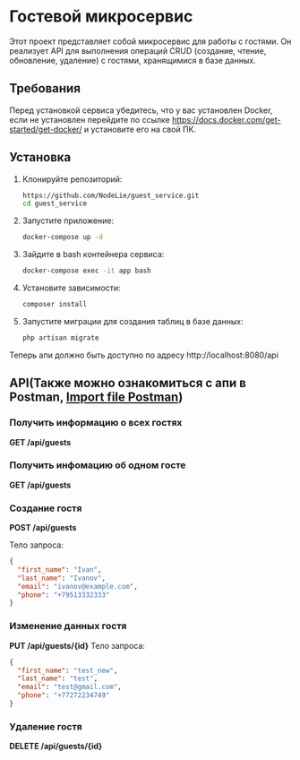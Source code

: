 # Гостевой микросервис

Этот проект представляет собой микросервис для работы с гостями. Он реализует API для выполнения операций CRUD (создание, чтение, обновление, удаление) с гостями, хранящимися в базе данных.
## Требования
Перед установкой сервиса убедитесь, что у вас установлен Docker, если не установлен перейдите по ссылке https://docs.docker.com/get-started/get-docker/ и установите его на свой ПК.
## Установка

1. Клонируйте репозиторий:
    ```bash
    https://github.com/NodeLie/guest_service.git
    cd guest_service
    ```
2. Запустите приложение:
    ```bash
    docker-compose up -d
    ```
3. Зайдите в bash контейнера сервиса:
     ```bash
    docker-compose exec -it app bash
    ```
4. Установите зависимости:
    ```bash
    composer install
    ```
5. Запустите миграции для создания таблиц в базе данных:
    ```bash
    php artisan migrate
    ```

Теперь апи должно быть доступно по адресу http://localhost:8080/api

## API(Также можно ознакомиться с апи в Postman, [Import file Postman](postman/))
### Получить информацию о всех гостях
**GET /api/guests**
### Получить инфомацию об одном госте
**GET /api/guests**
### Создание гостя

**POST /api/guests**

Тело запроса:
```json
{
  "first_name": "Ivan",
  "last_name": "Ivanov",
  "email": "ivanov@example.com",
  "phone": "+79513332333"
}
```
### Изменение данных гостя
**PUT /api/guests/{id}**
Тело запроса:
```json
{
  "first_name": "test_new",
  "last_name": "test",
  "email": "test@gmail.com",
  "phone": "+77272234749"
}
```
### Удаление гостя
**DELETE /api/guests/{id}**

